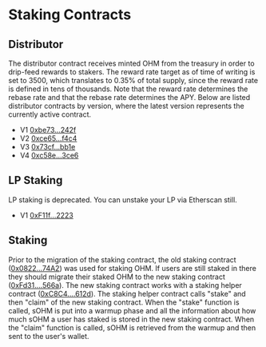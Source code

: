 # Staking Contracts

## Distributor

The distributor contract receives minted OHM from the treasury in order to
drip-feed rewards to stakers. The reward rate target as of time of writing is
set to 3500, which translates to 0.35% of total supply, since the reward rate is
defined in tens of thousands. Note that the reward rate determines the rebase
rate and that the rebase rate determines the APY. Below are listed distributor
contracts by version, where the latest version represents the currently active
contract.

- V1 [0xbe73...242f](https://etherscan.io/address/0xbe731507810C8747C3E01E62c676b1cA6F93242f)
- V2 [0xce65...f4c4](https://etherscan.io/address/0xce6568338708400d03f430d29f2eb40a33a3f4c4)
- V3 [0x73cf...bb1e](https://etherscan.io/address/0x73cfe6b116d161a2f9c165f7fc5270fb7dd2bb1e)
- V4 [0xc58e...3ce6](https://etherscan.io/address/0xc58e923bf8a00e4361fe3f4275226a543d7d3ce6)

## LP Staking

LP staking is deprecated. You can unstake your LP via Etherscan still.

- V1 [0xF11f...2223](https://etherscan.io/address/0xF11f0F078BfaF05a28Eac345Bb84fcb2a3722223)

## Staking

Prior to the migration of the staking contract, the old staking contract
([0x0822...74A2](https://etherscan.io/address/0x0822F3C03dcc24d200AFF33493Dc08d0e1f274A2))
was used for staking OHM. If users are still staked in there they should migrate
their staked OHM to the new staking contract
([0xFd31....566a](https://etherscan.io/address/0xFd31c7d00Ca47653c6Ce64Af53c1571f9C36566a)).
The new staking contract works with a staking helper contract
([0xC8C4....612d](https://etherscan.io/address/0xC8C436271f9A6F10a5B80c8b8eD7D0E8f37a612d)).
The staking helper contract calls "stake" and then "claim" of the new staking
contract. When the "stake" function is called, sOHM is put into a warmup phase
and all the information about how much sOHM a user has staked is stored in the
new staking contract. When the "claim" function is called, sOHM is retrieved
from the warmup and then sent to the user's wallet.
